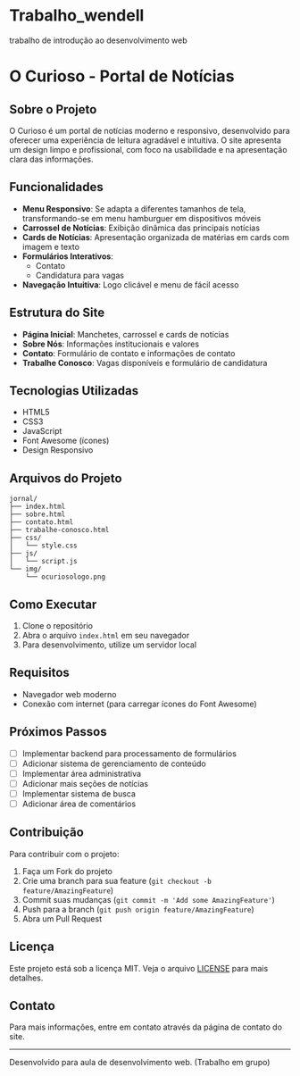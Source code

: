 # Trabalho_wendell
trabalho de introdução ao desenvolvimento web
# O Curioso - Portal de Notícias

## Sobre o Projeto
O Curioso é um portal de notícias moderno e responsivo, desenvolvido para oferecer uma experiência de leitura agradável e intuitiva. O site apresenta um design limpo e profissional, com foco na usabilidade e na apresentação clara das informações.

## Funcionalidades
- **Menu Responsivo**: Se adapta a diferentes tamanhos de tela, transformando-se em menu hamburguer em dispositivos móveis
- **Carrossel de Notícias**: Exibição dinâmica das principais notícias
- **Cards de Notícias**: Apresentação organizada de matérias em cards com imagem e texto
- **Formulários Interativos**: 
  - Contato
  - Candidatura para vagas
- **Navegação Intuitiva**: Logo clicável e menu de fácil acesso

## Estrutura do Site
- **Página Inicial**: Manchetes, carrossel e cards de notícias
- **Sobre Nós**: Informações institucionais e valores
- **Contato**: Formulário de contato e informações de contato
- **Trabalhe Conosco**: Vagas disponíveis e formulário de candidatura

## Tecnologias Utilizadas
- HTML5
- CSS3
- JavaScript
- Font Awesome (ícones)
- Design Responsivo

## Arquivos do Projeto
```
jornal/
├── index.html
├── sobre.html
├── contato.html
├── trabalhe-conosco.html
├── css/
│   └── style.css
├── js/
│   └── script.js
└── img/
    └── ocuriosologo.png
```

## Como Executar
1. Clone o repositório
2. Abra o arquivo `index.html` em seu navegador
3. Para desenvolvimento, utilize um servidor local

## Requisitos
- Navegador web moderno
- Conexão com internet (para carregar ícones do Font Awesome)

## Próximos Passos
- [ ] Implementar backend para processamento de formulários
- [ ] Adicionar sistema de gerenciamento de conteúdo
- [ ] Implementar área administrativa
- [ ] Adicionar mais seções de notícias
- [ ] Implementar sistema de busca
- [ ] Adicionar área de comentários

## Contribuição
Para contribuir com o projeto:
1. Faça um Fork do projeto
2. Crie uma branch para sua feature (`git checkout -b feature/AmazingFeature`)
3. Commit suas mudanças (`git commit -m 'Add some AmazingFeature'`)
4. Push para a branch (`git push origin feature/AmazingFeature`)
5. Abra um Pull Request

## Licença
Este projeto está sob a licença MIT. Veja o arquivo [LICENSE](LICENSE) para mais detalhes.

## Contato
Para mais informações, entre em contato através da página de contato do site.

---
Desenvolvido para aula de desenvolvimento web. (Trabalho em grupo)
